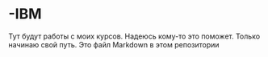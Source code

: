 # -IBM
Тут будут работы с моих курсов. Надеюсь кому-то это поможет. Только начинаю свой путь.
Это файл Markdown в этом репозитории
